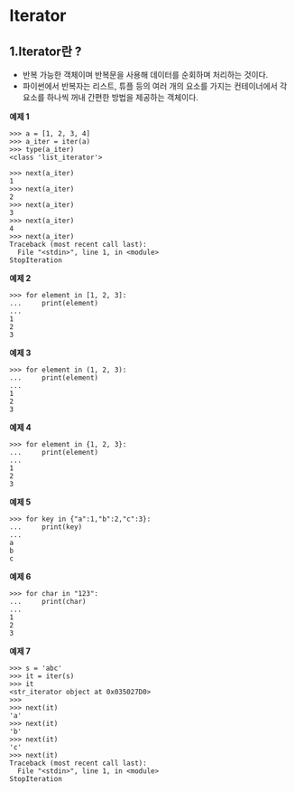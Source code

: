 Iterator
========

1.Iterator란 ?
---------------

* 반복 가능한 객체이며 반복문을 사용해 데이터를 순회하며 처리하는 것이다.
* 파이썬에서 반복자는 리스트, 튜플 등의 여러 개의 요소를 가지는 컨테이너에서 
 각 요소를 하나씩 꺼내 간편한 방법을 제공하는 객체이다.

**예제 1**

    >>> a = [1, 2, 3, 4]
    >>> a_iter = iter(a)
    >>> type(a_iter)
    <class 'list_iterator'>
    
    >>> next(a_iter)
    1
    >>> next(a_iter)
    2
    >>> next(a_iter)
    3
    >>> next(a_iter)
    4
    >>> next(a_iter)
    Traceback (most recent call last):
      File "<stdin>", line 1, in <module>
    StopIteration

**예제 2**

    >>> for element in [1, 2, 3]:
    ...     print(element)
    ...
    1
    2
    3

**예제 3**

    >>> for element in (1, 2, 3):
    ...     print(element)
    ...
    1
    2
    3
  
**예제 4**

    >>> for element in {1, 2, 3}:
    ...     print(element)
    ...
    1
    2
    3
    
**예제 5**

    >>> for key in {"a":1,"b":2,"c":3}:
    ...     print(key)
    ...
    a
    b
    c
    
**예제 6**

    >>> for char in "123":
    ...     print(char)
    ...
    1
    2
    3
    
**예제 7**

    >>> s = 'abc'
    >>> it = iter(s)
    >>> it
    <str_iterator object at 0x035027D0>
    >>>
    >>> next(it)
    'a'
    >>> next(it)
    'b'
    >>> next(it)
    'c'
    >>> next(it)
    Traceback (most recent call last):
      File "<stdin>", line 1, in <module>
    StopIteration
